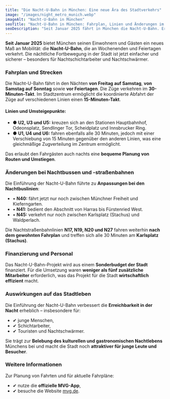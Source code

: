```yaml
---
title: "Die Nacht-U-Bahn in München: Eine neue Ära des Stadtverkehrs"
image: "/images/night_metro_munich.webp"
imageAlt: "Nacht-U-Bahn in München"
seoTitle: "Nacht-U-Bahn in München: Fahrplan, Linien und Änderungen im Verkehr"
seoDescription: "Seit Januar 2025 fährt in München die Nacht-U-Bahn. Erfahre mehr über Fahrpläne, Linien und wie sich der Nachtbus- und Straßenbahnverkehr verändert hat."
---
```


**Seit Januar 2025** bietet München seinen Einwohnern und Gästen ein neues Maß an Mobilität: die **Nacht-U-Bahn**, die an Wochenenden und Feiertagen verkehrt. Die nächtliche Fortbewegung in der Stadt ist jetzt einfacher und sicherer – besonders für Nachtschichtarbeiter und Nachtschwärmer.

### Fahrplan und Strecken
Die Nacht-U-Bahn fährt in den Nächten **von Freitag auf Samstag**, **von Samstag auf Sonntag** sowie **vor Feiertagen**. 
Die Züge verkehren im **30-Minuten-Takt**. Im Stadtzentrum ermöglicht die koordinierte Abfahrt der Züge auf verschiedenen Linien einen **15-Minuten-Takt**.

#### Linien und Umsteigepunkte:
- ● **U2, U3 und U5:** kreuzen sich an den Stationen Hauptbahnhof, Odeonsplatz, Sendlinger Tor, Scheidplatz und Innsbrucker Ring.
- ● **U1, U4 und U6:** fahren ebenfalls alle 30 Minuten, jedoch mit einer Verschiebung von 15 Minuten gegenüber den anderen Linien, was eine gleichmäßige Zugverteilung im Zentrum ermöglicht.

Das erlaubt den Fahrgästen auch nachts eine **bequeme Planung von Routen und Umstiegen**.

### Änderungen bei Nachtbussen und -straßenbahnen
Die Einführung der Nacht-U-Bahn führte zu **Anpassungen bei den Nachtbuslinien**:
- • **N40:** fährt jetzt nur noch zwischen Münchner Freiheit und Kieferngarten.
- • **N41:** bedient den Abschnitt von Harras bis Fürstenried West.
- • **N45:** verkehrt nur noch zwischen Karlsplatz (Stachus) und Waldperlach.

Die Nachtstraßenbahnlinien **N17, N19, N20 und N27** fahren weiterhin **nach dem gewohnten Fahrplan** und treffen sich alle 30 Minuten am **Karlsplatz (Stachus)**.

### Finanzierung und Personal
Das Nacht-U-Bahn-Projekt wird aus einem **Sonderbudget der Stadt** finanziert. Für die Umsetzung waren **weniger als fünf zusätzliche Mitarbeiter** erforderlich, was das Projekt für die Stadt **wirtschaftlich effizient** macht.

### Auswirkungen auf das Stadtleben
Die Einführung der Nacht-U-Bahn verbessert die **Erreichbarkeit in der Nacht** erheblich – insbesondere für:
- ✔ junge Menschen,
- ✔ Schichtarbeiter,
- ✔ Touristen und Nachtschwärmer.

Sie trägt zur **Belebung des kulturellen und gastronomischen Nachtlebens** Münchens bei und macht die Stadt noch **attraktiver für junge Leute und Besucher**.

### Weitere Informationen
Zur Planung von Fahrten und für aktuelle Fahrpläne:
- ✔ nutze die **offizielle MVG-App**,
- ✔ besuche die Website [mvg.de](https://www.mvg.de).
